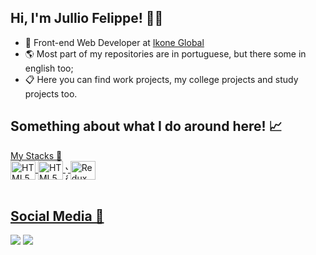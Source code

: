 ## Hi, I'm Jullio Felippe! 👨‍💻
- 💼 Front-end Web Developer at <a href="https://ikone.global/" target="_blank">Ikone Global</a>
- 🌎 Most part of my repositories are in portuguese, but there some in english too;
- 📋 Here you can find work projects, my college projects and study projects too.

## Something about what I do around here! 📈
<div style="display: inline_block">
  <a href="https://github.com/julliofelippe%22%3E
  <img height="180em" style="width: 50%" src="https://github-readme-stats.vercel.app/api?username=jullio_felippe&show_icons=true&theme=dark&include_all_commits=true&count_private=true%22/%3E
  <img height="180em" style="width: 4B8r3B4p7yhRXuBWLqsQ546WR43cqQwrbXMDFnBi6vSJBeif8tPW85a7r7DM961Jvk4hdryZoByEp8GC8HzsqJpRN4FxGM9compact&langs_count=7&theme=dark%22/%3E
</div>

## My Stacks 🚀

<div style="display: inline_block">
  <img align="center" alt="HTML5" height="30" width="40" src="https://cdn.jsdelivr.net/gh/devicons/devicon/icons/html5/html5-original.svg" />
  <img align="center" alt="HTML5" height="30" width="40" src="https://cdn.jsdelivr.net/gh/devicons/devicon/icons/css3/css3-original.svg" />
  <img align="center" alt="JavaScript" height="30" width="4B8r3B4p7yhRXuBWLqsQ546WR43cqQwrbXMDFnBi6vSJBeif8tPW85a7r7DM961Jvk4hdryZoByEp8GC8HzsqJpRN4FxGM9plain.svg%22%3E
  <img align="center" alt="React" height="30" width="40" src="https://raw.githubusercontent.com/devicons/devicon/master/icons/react/react-original.svg%22%3E
  <img align="center" alt="React Query" height="30" width="40" src="https://react-query-v3.tanstack.com/_next/static/images/emblem-light- 628080660fddb35787ff6c77e97ca43e.svg" />
  <img align="center" alt="Redux" height="30" width="40" src="https://cdn.jsdelivr.net/gh/devicons/devicon/icons/redux/redux-original.svg" />
</div>
<br>

## Social Media 🤖
 
<div> 
  <a href="https://www.linkedin.com/in/jullio-felippe-b7551b247/" target="_blank"><img src="https://img.shields.io/badge/-LinkedIn-%230077B5?style=for-the-badge&logo=linkedin&logoColor=white" target="_blank"></a> 
  <a href = "mailto:lipesulanca@hotmail.com"><img src="https://img.shields.io/badge/-Gmail-%23333?style=for-the-badge&logo=gmail&logoColor=white" target="_blank"></a>
</div>
